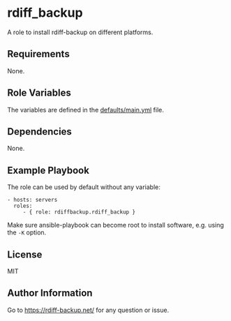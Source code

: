 rdiff_backup
============

A role to install rdiff-backup on different platforms.

Requirements
------------

None.

Role Variables
--------------

The variables are defined in the [defaults/main.yml](defaults/main.yml) file.

Dependencies
------------

None.

Example Playbook
----------------

The role can be used by default without any variable:

    - hosts: servers
      roles:
         - { role: rdiffbackup.rdiff_backup }

Make sure ansible-playbook can become root to install software, e.g.
using the `-K` option.

License
-------

MIT

Author Information
------------------

Go to https://rdiff-backup.net/ for any question or issue.
